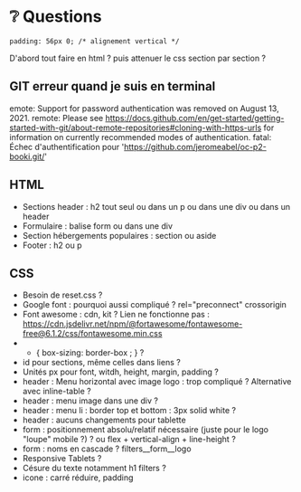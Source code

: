# ❔ Questions



    padding: 56px 0; /* alignement vertical */




D'abord tout faire en html ? puis attenuer le css section par section ?

## GIT erreur quand je suis en terminal
emote: Support for password authentication was removed on August 13, 2021.
remote: Please see https://docs.github.com/en/get-started/getting-started-with-git/about-remote-repositories#cloning-with-https-urls for information on currently recommended modes of authentication.
fatal: Échec d'authentification pour 'https://github.com/jeromeabel/oc-p2-booki.git/'

## HTML
- Sections header : h2 tout seul ou dans un p ou dans une div ou dans un header
- Formulaire : balise form ou dans une div 
- Section hébergements populaires : section ou aside
- Footer : h2 ou p

## CSS
- Besoin de reset.css ?
- Google font : pourquoi aussi compliqué ? rel="preconnect" crossorigin
- Font awesome : cdn, kit ? Lien ne fonctionne pas :  https://cdn.jsdelivr.net/npm/@fortawesome/fontawesome-free@6.1.2/css/fontawesome.min.css
- * { box-sizing: border-box ; } ?
- id pour sections, même celles dans liens ?
- Unités px pour font, witdh, height, margin, padding ?
- header : Menu horizontal avec image logo : trop compliqué ? Alternative avec inline-table ?
- header : menu image dans une div ?
- header : menu li : border top et bottom : 3px solid white ?
- header : aucuns changements pour tablette
- form : positionnement absolu/relatif nécessaire (juste pour le logo "loupe" mobile ?) ? ou flex + vertical-align + line-height ?
- form : noms en cascade ? filters__form__logo
- Responsive Tablets ?
- Césure du texte notamment h1 filters ?
- icone : carré réduire, padding